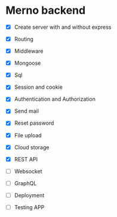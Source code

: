 # Merno backend

- [X] Create server with and without express
- [X] Routing
- [X] Middleware
- [x] Mongoose
- [x] Sql
- [x] Session and cookie
- [X] Authentication and Authorization
- [X] Send mail
- [x] Reset password
- [X] File upload
- [x] Cloud storage
- [X] REST API
- [ ] Websocket
- [ ] GraphQL
- [ ] Deployment
- [ ] Testing APP

